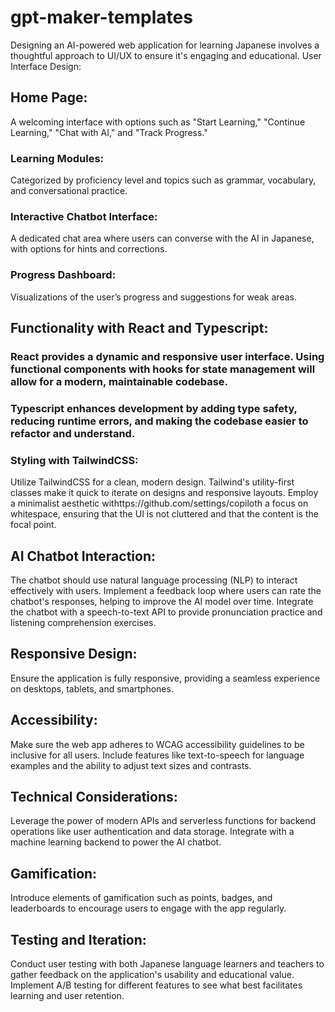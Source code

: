 # gpt-maker-templates
Designing an AI-powered web application for learning Japanese involves a thoughtful approach to UI/UX to ensure it's engaging and educational.
User Interface Design:

## Home Page: 
A welcoming interface with options such as "Start Learning," "Continue Learning," "Chat with AI," and "Track Progress."
### Learning Modules: 
   Categorized by proficiency level and topics such as grammar, vocabulary, and conversational practice.
### Interactive Chatbot Interface: 
   A dedicated chat area where users can converse with the AI in Japanese, with options for hints and corrections.
### Progress Dashboard: 
   Visualizations of the user’s progress and suggestions for weak areas.
## Functionality with React and Typescript:

### React provides a dynamic and responsive user interface. Using functional components with hooks for state management will allow for a modern, maintainable codebase.
### Typescript enhances development by adding type safety, reducing runtime errors, and making the codebase easier to refactor and understand.
### Styling with TailwindCSS:
Utilize TailwindCSS for a clean, modern design. Tailwind's utility-first classes make it quick to iterate on designs and responsive layouts.
Employ a minimalist aesthetic withttps://github.com/settings/copiloth a focus on whitespace, ensuring that the UI is not cluttered and that the content is the focal point.

## AI Chatbot Interaction:
The chatbot should use natural language processing (NLP) to interact effectively with users.
Implement a feedback loop where users can rate the chatbot's responses, helping to improve the AI model over time.
Integrate the chatbot with a speech-to-text API to provide pronunciation practice and listening comprehension exercises.

## Responsive Design:
Ensure the application is fully responsive, providing a seamless experience on desktops, tablets, and smartphones.

## Accessibility:

Make sure the web app adheres to WCAG accessibility guidelines to be inclusive for all users.
Include features like text-to-speech for language examples and the ability to adjust text sizes and contrasts.

## Technical Considerations:
Leverage the power of modern APIs and serverless functions for backend operations like user authentication and data storage.
Integrate with a machine learning backend to power the AI chatbot.

## Gamification:
Introduce elements of gamification such as points, badges, and leaderboards to encourage users to engage with the app regularly.

## Testing and Iteration:
Conduct user testing with both Japanese language learners and teachers to gather feedback on the application's usability and educational value.
Implement A/B testing for different features to see what best facilitates learning and user retention.
